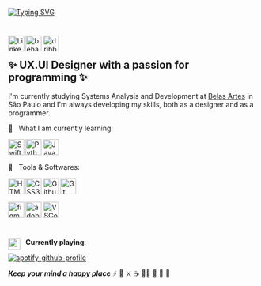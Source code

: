 [![Typing SVG](https://readme-typing-svg.herokuapp.com/?color=D43075&size=35&center=true&vCenter=true&width=1000&lines=Olá,+meu+nome+é+Jade;Hello,+my+name+is+Jade;Hola,+mi+nombre+es+Jade;Seja+bem-vindo!;Welcome!;¡Bienvenido!;+:%29)](https://git.io/typing-svg)

#
<!-- linkedin behance dribbble medium-->
<a href="https://www.linkedin.com/in/jade777/" target="_blank"><img align="left" alt="LinkedIn" width="32px" src="https://img.icons8.com/dusk/64/linkedin--v1.png" /></a>
<a href="https://www.behance.net/777jade" target="_blank"><img align="left" alt="behance" width="32px" src="https://img.icons8.com/dusk/64/behance.png" /></a>
<a href="https://dribbble.com/777jade" target="_blank"><img align="left" alt="dribbble" width="32px" src="https://img.icons8.com/dusk/64/dribbble.png" /></a>
<br>

##
✨  UX.UI Designer with a passion for programming ✨
-
I'm currently studying Systems Analysis and Development at [Belas Artes](https://www.belasartes.br/graduacao/matriz-cursos-de-graduacao/analise-e-desenvolvimento-de-sistemas-ead/) in São Paulo and I'm always developing my skills, both as a designer and as a programmer. 


🌱 &nbsp; What I am currently learning:
<!-- swift python javascript-->
<a href="https://www.swift.org/documentation/" target="_blank"> <img align="left" alt="Swift" width="32px" src="https://img.icons8.com/dusk/64/swift.png"/> </a>
<a href="https://www.python.org" target="_blank"> <img align="left" alt="Python" width="32px" src="https://img.icons8.com/dusk/64/python.png"/> </a>
<a href="https://www.python.org" target="_blank"> <img align="left" alt="JavaScript" width="32px" src="https://img.icons8.com/dusk/64/javascript-logo.png"/> </a>
<br><br>

🦋 &nbsp; Tools & Softwares:
<!-- html css git github -->
<a href="https://www.w3.org/html/" target="_blank"><img align="left" alt="HTML5" width="32px" src="https://img.icons8.com/dusk/80/html-5.png" /></a>
<a href="https://www.w3schools.com/css/" target="_blank"><img align="left" alt="CSS3" width="32px" src="https://img.icons8.com/dusk/80/css3.png" /></a>
<a href="https://docs.github.com/en" target="_blank"><img align="left" alt="Github" width="32px" src="https://img.icons8.com/dusk/80/github.png" /></a>
<a href="https://git-scm.com" target="_blank"><img align="left" alt="Git" width="32px" src="https://img.icons8.com/dusk/80/code-fork.png" /></a>
<br><br>
<!-- vscode figma creative cloud -->
<a href="https://www.figma.com/" target="_blank"><img align="left" alt="figma" width="32px" src="https://img.icons8.com/office/80/figma.png" /></a>
<a href="https://www.adobe.com/br/creativecloud.html" target="_blank"><img align="left" alt="adobe-creative-cloud" width="32px" src="https://img.icons8.com/dusk/80/adobe-creative-cloud.png" /></a>
<a href="https://code.visualstudio.com" target="_blank"><img align="left" alt="VSCode" width="32px" src="https://img.icons8.com/dusk/64/visual-studio.png" /></a>
<br><br>

#

<a href="https://open.spotify.com/user/31ztnrnie73xqy6h73mrikhkdnmq?si=ce5a5e36f06545c4" target="_blank"><img align="left" alt="spotify" width="24px" src="https://img.icons8.com/dusk/64/spotify.png" /></a> 
&nbsp; **Currently playing**:

<!-- spotify embend -->
[![spotify-github-profile](https://spotify-github-profile.vercel.app/api/view?uid=31ztnrnie73xqy6h73mrikhkdnmq&cover_image=true&theme=novatorem&show_offline=false&background_color=121212&interchange=true&bar_color=ff40ff&bar_color_cover=false)](https://github.com/kittinan/spotify-github-profile)

<!-- quote -->
***Keep your mind a happy place*** ⚡️ 🥥 ⚔️ ☕️ 🧘‍♀️ 📿 🔮 🎰 
